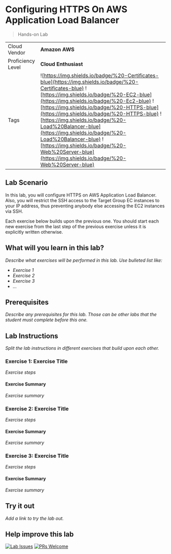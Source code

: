 # Configuring HTTPS On AWS Application Load Balancer

> Hands-on Lab

|                   |                       |
| :---------------- | :-------------------- |
| Cloud Vendor      | **Amazon AWS**        |
| Proficiency Level | **Cloud  Enthusiast** |
| Tags              | ![https://img.shields.io/badge/%20-Certificates-blue](https://img.shields.io/badge/%20-Certificates-blue) ![https://img.shields.io/badge/%20-EC2-blue](https://img.shields.io/badge/%20-Ec2-blue) ![https://img.shields.io/badge/%20-HTTPS-blue](https://img.shields.io/badge/%20-HTTPS-blue) ![https://img.shields.io/badge/%20-Load%20Balancer-blue](https://img.shields.io/badge/%20-Load%20Balancer-blue) ![https://img.shields.io/badge/%20-Web%20Server-blue](https://img.shields.io/badge/%20-Web%20Server-blue)|

## Lab Scenario

In this lab, you will configure HTTPS on AWS Application Load Balancer. Also, you will restrict the SSH access to the Target Group EC instances to your IP address, thus preventing anybody else accessing the EC2 instances via SSH.

Each exercise below builds upon the previous one. You should start each new exercise from the last step of the previous exercise unless it is explicitly written otherwise.

## What will you learn in this lab?
_Describe what exercises will be performed in this lab. Use bulleted list like:_

- _Exercise 1_
- _Exercise 2_
- _Exercise 3_
- _..._

## Prerequisites
_Describe any prerequisites for this lab. Those can be other labs that the student must complete before this one._

## Lab Instructions
_Split the lab instructions in different exercises that build upon each other._

### Exercise 1: Exercise Title
_Exercise steps_

#### Exercise Summary
_Exercise summary_

### Exercise 2: Exercise Title
_Exercise steps_

#### Exercise Summary
_Exercise summary_

### Exercise 3: Exercise Title
_Exercise steps_

#### Exercise Summary
_Exercise summary_

## Try it out
_Add a link to try the lab out._

## Help improve this lab

[![Lab Issues](https://img.shields.io/github/issues/crimsonpinnacle/cloud-labs)](https://github.com/CrimsonPinnacle/cloud-labs/issues/new?assignees=toddysm&labels=new+lab&template=bug_template.md&title=) [![PRs Welcome](https://img.shields.io/badge/PRs-welcome-brightgreen.svg)](https://github.com/CrimsonPinnacle/cloud-labs/pulls)